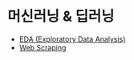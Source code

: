 머신러닝 & 딥러닝
===

- [EDA (Exploratory Data Analysis)](https://github.com/vive0508/TIL/blob/main/ML_DL/EDA/README.md)
- [Web Scraping](https://github.com/vive0508/TIL/blob/main/ML_DL/Web_Scraping/README.md)
